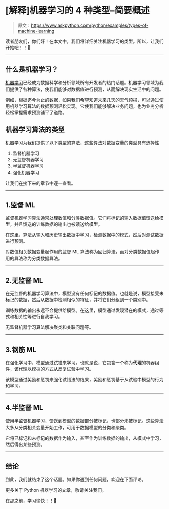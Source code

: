 # [解释]机器学习的 4 种类型–简要概述

> 原文：<https://www.askpython.com/python/examples/types-of-machine-learning>

读者朋友们，你们好！在本文中，我们将详细关注机器学习的类型。所以，让我们开始吧！！🙂

* * *

## 什么是机器学习？

[机器学习](https://www.askpython.com/python-modules/top-best-machine-learning-libraries)已经成为数据科学和分析领域所有开发者的热门话题。机器学习领域为我们提供了各种算法，使我们能够对数据值进行预测，从而解决现实生活中的问题。

例如，根据迄今为止的数据，如果我们希望知道未来几天的天气预报，可以通过使用机器学习算法的数据预测轻松实现。它使我们能够解决业务问题，也为业务分析轻松掌握需求预测铺平了道路。

## 机器学习算法的类型

机器学习为我们提供了以下类型的算法，这些算法对数据变量的类型具有选择性

1.  监督机器学习
2.  无监督机器学习
3.  半监督机器学习
4.  强化机器学习

让我们在接下来的章节中逐一查看。

* * *

## 1.监督 ML

监督机器学习算法通常处理数值和分类数据值。它们将标记的输入数据值馈送给模型，并且馈送的训练数据的输出也被馈送给模型。

在这里，算法从输入和历史输出数据中学习，检测数据中的模式，然后对测试数据进行预测。

对数值相关数据变量起作用的监督 ML 算法称为回归算法，而对分类数据值起作用的算法称为分类数据算法。

* * *

## 2.无监督 ML

在无监督的机器学习算法中，模型没有任何标记的数据值。也就是说，模型接受未标记的数据，然后从数据中检测相似的特征，并将它们分组到一个类别中。

训练数据的输出永远不会提供给模型。在这里，模型通过发现潜在的模式，通过等式和相关性等进行自我学习。

无监督机器学习算法解决聚类和关联问题等。

* * *

## 3.钢筋 ML

在强化学习中，模型通过试错来学习。也就是说，它包含一个称为**代理**的机器组件，该代理以模拟的方式从反复试验中学习。

该模型通过奖励和惩罚来强化试错法的结果，奖励和惩罚基于从试验中模型的行为和学习。

* * *

## 4.半监督 ML

使用半监督机器学习，馈送到模型的数据部分被标记，也部分未被标记。这些算法大多从分类相关变量开始工作，可用于数据模型的分类和聚类。

它将已标记和未标记的数据作为输入，甚至作为训练数据的输出，从模式中学习，然后得出某些预测。

* * *

## 结论

到此，我们就结束了这个话题。如果你遇到任何问题，欢迎在下面评论。

更多关于 Python 机器学习的文章，敬请关注我们。

在那之前，学习愉快！！🙂